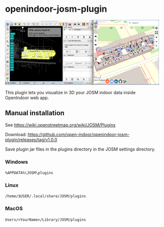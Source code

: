 # openindoor-josm-plugin

![From JOSM to https:/app.openindoor.io](Screenshot.png?raw=true "From JOSM to https:/app.openindoor.i")

This plugin lets you visualize in 3D your JOSM indoor data inside OpenIndoor web app.

## Manual installation

See https://wiki.openstreetmap.org/wiki/JOSM/Plugins

Download: https://github.com/open-indoor/openindoor-josm-plugin/releases/tag/v1.0.0

Save plugin jar files in the plugins directory in the JOSM settings directory.

### Windows

`%APPDATA%\JOSM\plugins`

### Linux

`/home/$USER/.local/share/JOSM/plugins`

### MacOS

`Users/<YourName>/Library/JOSM/plugins`

